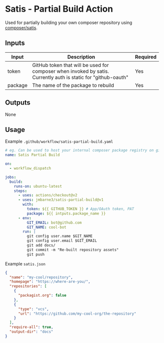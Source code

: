 # Satis - Partial Build Action
Used for partially building your own composer repository using [composer/satis](https://github.com/composer/satis).

## Inputs

| Input        | Description                                                                                             | Required                     |
|--------------|---------------------------------------------------------------------------------------------------------|------------------------------|
| token        | GitHub token that will be used for composer when invoked by satis.<br/>Currently auth is static for "github-oauth" | Yes                          |
| package      | The name of the package to rebuild | Yes |

## Outputs
None

## Usage

Example `.github/workflow/satis-partial-build.yaml`
```yaml
# eg. Can be used to host your internal composer package registry on github pages.
name: Satis Partial Build

on:
  - workflow_dispatch

jobs:
  build:
    runs-on: ubuntu-latest
    steps:
      - uses: actions/checkout@v2
      - uses: jmbarne3/satis-partial-build@v1
        with:
          token: ${{ GITHUB_TOKEN }} # App/OAuth token, PAT
          package: ${{ intputs.package_name }}
      - env:
          GIT_EMAIL: bot@github.com
          GIT_NAME: cool-bot
        run: |
          git config user.name $GIT_NAME
          git config user.email $GIT_EMAIL
          git add docs/
          git commit -m "Re-built repository assets"
          git push
```

Example `satis.json`
```json
{
  "name": "my-cool/repository",
  "homepage": "https://where-are-you/",
  "repositories": [
    {
      "packagist.org": false
    },
    {
      "type": "vcs",
      "url": "https://github.com/my-cool-org/the-repository"
    }
  ],
  "require-all": true,
  "output-dir": "docs"
}
```
